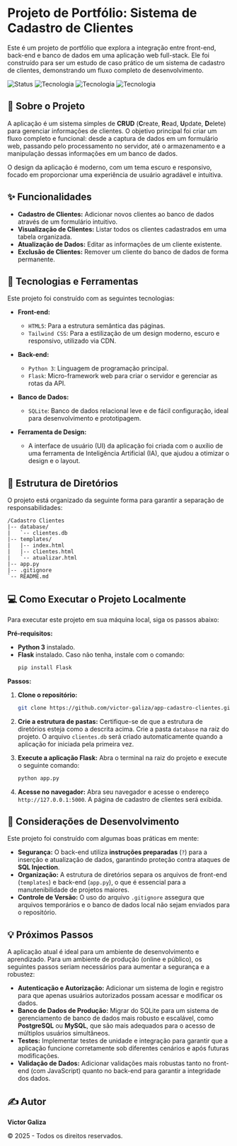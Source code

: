 # Projeto de Portfólio: Sistema de Cadastro de Clientes

Este é um projeto de portfólio que explora a integração entre front-end, back-end e banco de dados em uma aplicação web full-stack. Ele foi construído para ser um estudo de caso prático de um sistema de cadastro de clientes, demonstrando um fluxo completo de desenvolvimento.

![Status](https://img.shields.io/badge/Status-Em%20Desenvolvimento-blue)
![Tecnologia](https://img.shields.io/badge/Front--end-HTML%20%26%20TailwindCSS-blue)
![Tecnologia](https://img.shields.io/badge/Back--end-Python%20%26%20Flask-orange)
![Tecnologia](https://img.shields.io/badge/Database-SQLite-lightgrey)

## 📝 Sobre o Projeto

A aplicação é um sistema simples de **CRUD** (**C**reate, **R**ead, **U**pdate, **D**elete) para gerenciar informações de clientes. O objetivo principal foi criar um fluxo completo e funcional: desde a captura de dados em um formulário web, passando pelo processamento no servidor, até o armazenamento e a manipulação dessas informações em um banco de dados.

O design da aplicação é moderno, com um tema escuro e responsivo, focado em proporcionar uma experiência de usuário agradável e intuitiva.

## ✨ Funcionalidades

-   **Cadastro de Clientes:** Adicionar novos clientes ao banco de dados através de um formulário intuitivo.
-   **Visualização de Clientes:** Listar todos os clientes cadastrados em uma tabela organizada.
-   **Atualização de Dados:** Editar as informações de um cliente existente.
-   **Exclusão de Clientes:** Remover um cliente do banco de dados de forma permanente.

## 🚀 Tecnologias e Ferramentas

Este projeto foi construído com as seguintes tecnologias:

-   **Front-end:**
    -   `HTML5`: Para a estrutura semântica das páginas.
    -   `Tailwind CSS`: Para a estilização de um design moderno, escuro e responsivo, utilizado via CDN.

-   **Back-end:**
    -   `Python 3`: Linguagem de programação principal.
    -   `Flask`: Micro-framework web para criar o servidor e gerenciar as rotas da API.

-   **Banco de Dados:**
    -   `SQLite`: Banco de dados relacional leve e de fácil configuração, ideal para desenvolvimento e prototipagem.

-   **Ferramenta de Design:**
    -   A interface de usuário (UI) da aplicação foi criada com o auxílio de uma ferramenta de Inteligência Artificial (IA), que ajudou a otimizar o design e o layout.

## 📂 Estrutura de Diretórios

O projeto está organizado da seguinte forma para garantir a separação de responsabilidades:

```text
/Cadastro Clientes
|-- database/
|   `-- clientes.db
|-- templates/
|   |-- index.html
|   |-- clientes.html
|   `-- atualizar.html
|-- app.py
|-- .gitignore
`-- README.md
``` 

## 💻 Como Executar o Projeto Localmente

Para executar este projeto em sua máquina local, siga os passos abaixo:

**Pré-requisitos:**
* **Python 3** instalado.
* **Flask** instalado. Caso não tenha, instale com o comando:
    ```bash
    pip install Flask
    ```

**Passos:**

1.  **Clone o repositório:**
    ```bash
    git clone https://github.com/victor-galiza/app-cadastro-clientes.git
    ```

2.  **Crie a estrutura de pastas:**
    Certifique-se de que a estrutura de diretórios esteja como a descrita acima. Crie a pasta `database` na raiz do projeto. O arquivo `clientes.db` será criado automaticamente quando a aplicação for iniciada pela primeira vez.

3.  **Execute a aplicação Flask:**
    Abra o terminal na raiz do projeto e execute o seguinte comando:
    ```bash
    python app.py
    ```

4.  **Acesse no navegador:**
    Abra seu navegador e acesse o endereço `http://127.0.0.1:5000`. A página de cadastro de clientes será exibida.

## 🔐 Considerações de Desenvolvimento

Este projeto foi construído com algumas boas práticas em mente:

-   **Segurança:** O back-end utiliza **instruções preparadas** (`?`) para a inserção e atualização de dados, garantindo proteção contra ataques de **SQL Injection**.
-   **Organização:** A estrutura de diretórios separa os arquivos de front-end (`templates`) e back-end (`app.py`), o que é essencial para a manutenibilidade de projetos maiores.
-   **Controle de Versão:** O uso do arquivo `.gitignore` assegura que arquivos temporários e o banco de dados local não sejam enviados para o repositório.

## 💡 Próximos Passos

A aplicação atual é ideal para um ambiente de desenvolvimento e aprendizado. Para um ambiente de produção (online e público), os seguintes passos seriam necessários para aumentar a segurança e a robustez:

-   **Autenticação e Autorização:** Adicionar um sistema de login e registro para que apenas usuários autorizados possam acessar e modificar os dados.
-   **Banco de Dados de Produção:** Migrar do SQLite para um sistema de gerenciamento de banco de dados mais robusto e escalável, como **PostgreSQL** ou **MySQL**, que são mais adequados para o acesso de múltiplos usuários simultâneos.
-   **Testes:** Implementar testes de unidade e integração para garantir que a aplicação funcione corretamente sob diferentes cenários e após futuras modificações.
-   **Validação de Dados:** Adicionar validações mais robustas tanto no front-end (com JavaScript) quanto no back-end para garantir a integridade dos dados.

## ✍️ Autor

**Victor Galiza**

&copy; 2025 - Todos os direitos reservados.

